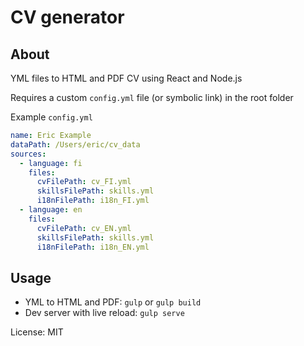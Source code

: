 # CV generator

## About

YML files to HTML and PDF CV using React and Node.js

Requires a custom `config.yml` file (or symbolic link) in the root folder

Example `config.yml`

```yml
name: Eric Example
dataPath: /Users/eric/cv_data
sources:
  - language: fi
    files:
      cvFilePath: cv_FI.yml
      skillsFilePath: skills.yml
      i18nFilePath: i18n_FI.yml
  - language: en
    files:
      cvFilePath: cv_EN.yml
      skillsFilePath: skills.yml
      i18nFilePath: i18n_EN.yml

```

## Usage

- YML to HTML and PDF: `gulp` or `gulp build`
- Dev server with live reload: `gulp serve`

License: MIT
